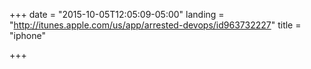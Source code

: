 +++
date = "2015-10-05T12:05:09-05:00"
landing = "http://itunes.apple.com/us/app/arrested-devops/id963732227"
title = "iphone"

+++
